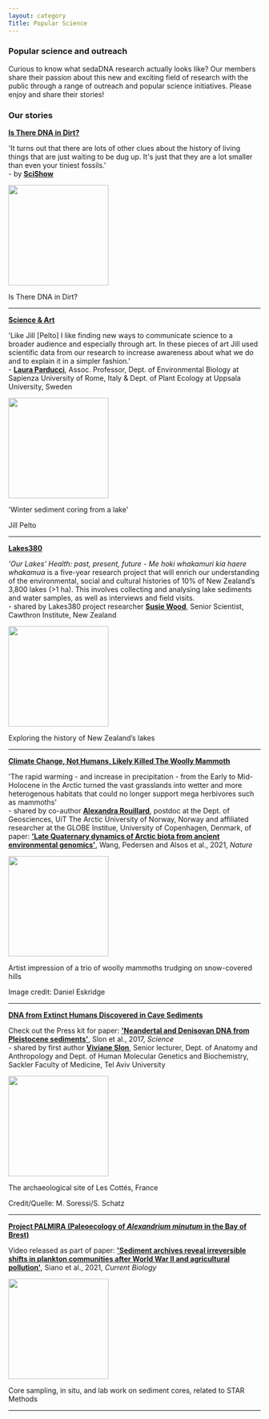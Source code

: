 ```yaml
---
layout: category
Title: Popular Science
---
```



<div class="section">
<h3 class="section-title underline">Popular science and outreach</h3>
<div class="intro">
<p> Curious to know what sedaDNA research actually looks like? Our members share their passion about this new and exciting field of research with the public through a range of outreach and popular science initiatives. Please enjoy and share their stories! </p> 
</div>
</div>

<div class="section">
<h3 class="section-title underline">Our stories</h3>
</div>

<div class="section">
<p><a href="https://www.youtube.com/watch?v=gTsArY9o9LU" target="_blank"><b>Is There DNA in Dirt?</b></a>
<div class="intro">
<div class="section Eric">
<p> 'It turns out that there are lots of other clues about the history of living things that are just waiting to be dug up. It's just that they are a lot smaller than even your tiniest fossils.'<br>
- by <a href="https://www.youtube.com/scishow" target="_blank"><b>SciShow</b></a></p>
</div>
      
<div class="avatar">

<div class ="member">
<div class="square"><a href="https://www.youtube.com/watch?v=gTsArY9o9LU" target="_blank"><img src="{{ "https://i.ytimg.com/vi/gTsArY9o9LU/maxresdefault.jpg" | height=200 }}" /></a></div>
<p>Is There DNA in Dirt?</p>
<hr>
</div>
</div>

<div class="section">
<p><a href="https://laurap.it/events" target="_blank"><b>Science & Art</b></a>
<div class="intro">
<div class="section Eric">
<p> 'Like Jill [Pelto] I like finding new ways to communicate science to a broader audience and especially through art. In these pieces of art Jill used scientific data from our research to increase awareness about what we do and to explain it in a simpler fashion.' <br>
- <a href="https://www.laurap.it/" target="_blank"><b>Laura Parducci</b></a>, Assoc. Professor, Dept. of Environmental Biology at Sapienza University of Rome, Italy & Dept. of Plant Ecology at Uppsala University, Sweden</p>
</div>

<div class="avatar">
      
<div class ="member">
<div class="square"><a href="https://laurap.it/events" target="_blank"><img src="https://laurap.it/____impro/1/onewebmedia/LakeCore_Small.jpg?etag=%22651bec-60e84c65%22&sourceContentType=image%2Fjpeg&quality=85&ignoreAspectRatio&resize=1500,1961" width="200" /></a></div>
<p>'Winter sediment coring from a lake'</p>
<p>Jill Pelto</p>
<hr>
</div>
      
<div class="section">
<p><a href="https://lakes380.com/" target="_blank"><b>Lakes380</b></a>
<p><i>'Our Lakes’ Health: past, present, future - Me hoki whakamuri kia haere whakamua</i> is a five-year research project that will enrich our understanding of the environmental, social and cultural histories of 10% of New Zealand’s 3,800 lakes (>1 ha). This involves collecting and analysing lake sediments and water samples, as well as interviews and field visits.<br>
- shared by Lakes380 project researcher <a href="https://www.cawthron.org.nz/our-people/susie-wood/" target="_blank"><b>Susie Wood</b></a>, Senior Scientist, Cawthron Institute, New Zealand</p>
</div>
      
<div class="avatar">

<div class ="member">
<div class="square"><a href="https://lakes380.com/publications/exploring-the-history-of-new-zealands-lakes-a-printable-infographic/" target="_blank"><img src="{{ "https://lakes380.com/wp-content/uploads/2020/08/Inforgraphic_A3_Web.jpg" | width=200 }}" /></a></div>
<p>Exploring the history of New Zealand’s lakes</p>
<hr>
</div>
</div>

<div class="section">
<p><a href="https://www.iflscience.com/plants-and-animals/climate-change-not-humans-likely-killed-the-woolly-mammoth/" target="_blank"><b>Climate Change, Not Humans, Likely Killed The Woolly Mammoth</b></a>
<div class="intro">
<div class="section Eric">
<p> 'The rapid warming - and increase in precipitation - from the Early to Mid-Holocene in the Arctic turned the vast grasslands into wetter and more heterogenous habitats that could no longer support mega herbivores such as mammoths'<br>
- shared by co-author <a href="https://en.uit.no/ansatte/person?p_document_id=618540&p_dimension_id=88137" target="_blank"><b>Alexandra Rouillard</b></a>, postdoc at the Dept. of Geosciences, UiT The Arctic University of Norway, Norway and affiliated researcher at the GLOBE Institue, University of Copenhagen, Denmark, of paper: <a href="https://www.nature.com/articles/s41586-021-04016-x" target="_blank"><b>'Late Quaternary dynamics of Arctic biota from ancient environmental genomics'</b></a>, Wang, Pedersen and Alsos et al., 2021, <i>Nature</i></p>
</div>
      
<div class="avatar">

<div class ="member">
<div class="square"><a href="https://www.iflscience.com/plants-and-animals/climate-change-not-humans-likely-killed-the-woolly-mammoth/" target="_blank"><img src="{{ "https://cdn.iflscience.com/images/52f20095-436f-500e-83b6-88404a722feb/extra_large-1634815285-artist-impression-of-a-trio-of-woolly-mammoths-trudging-over-snow-covered-hills-image-credit-daniel-eskridge-shutterstock-ocm.jpg" | height=200 }}" /></a></div>
<p>Artist impression of a trio of woolly mammoths trudging on snow-covered hills</p>
<p>Image credit: Daniel Eskridge</p>    
<hr>
</div>

<div class="section">
<p><a href="https://www.eva.mpg.de/press/news/2017/2017-04-27-dna-from-extinct-humans/" target="_blank"><b>DNA from Extinct Humans Discovered in Cave Sediments</b></a>
<div class="intro">
<div class="section Eric">
<p> Check out the Press kit for paper: <a href="https://www.science.org/doi/abs/10.1126/science.aam9695" target="_blank"><b>'Neandertal and Denisovan DNA from Pleistocene sediments'</b></a>, Slon et al., 2017, <i>Science</i><br>
- shared by first author <a href="https://www.tau.ac.il/~viviane/" target="_blank"><b>Viviane Slon</b></a>, Senior lecturer, Dept. of Anatomy and Anthropology and Dept. of Human Molecular Genetics and Biochemistry, Sackler Faculty of Medicine, Tel Aviv University</p>
</div>
      
<div class="avatar">

<div class ="member">
<div class="square"><a href="https://www.eva.mpg.de/press/news/2017/2017-04-27-dna-from-extinct-humans/" target="_blank"><img src="{{ "https://www.eva.mpg.de/fileadmin/_processed_/8/2/csm_10_View_of_Les_Cottes_f7c95c7153.jpg" | width=200 }}" /></a></div>
<p>The archaeological site of Les Cottés, France</p>
<p>Credit/Quelle: M. Soressi/S. Schatz</p>    
<hr>
</div>

<div class="section">
<p><a href="https://ars.els-cdn.com/content/image/1-s2.0-S0960982221004528-mmc4.mp4" target="_blank"><b>Project PALMIRA (Paleoecology of <i>Alexandrium minutum</i> in the Bay of Brest)</b></a>
<div class="intro">
<div class="section Eric">
<p> Video released as part of paper: <a href="https://www.cell.com/current-biology/fulltext/S0960-9822(21)00452-8?_returnURL=https%3A%2F%2Flinkinghub.elsevier.com%2Fretrieve%2Fpii%2FS0960982221004528%3Fshowall%3Dtrue#secsectitle0025" target="_blank"><b>'Sediment archives reveal irreversible shifts in plankton communities after World War II and agricultural pollution'</b></a>, Siano et al., 2021, <i>Current Biology</i></p>
</div>
      
<div class="avatar">

<div class ="member">
<div class="square"><a href="https://ars.els-cdn.com/content/image/1-s2.0-S0960982221004528-mmc4.mp4" target="_blank"><img src="{{ "https://ars.els-cdn.com/content/image/1-s2.0-S0960982221004528-mmc4.jpg" | height=200 }}" /></a></div>
<p>Core sampling, in situ, and lab work on sediment cores, related to STAR Methods</p>
<hr>
</div>
</div>
